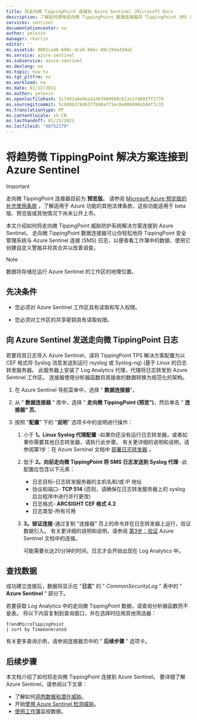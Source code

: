 ```yaml
---
title: 将走向微 TippingPoint 连接到 Azure Sentinel |Microsoft Docs
description: 了解如何使用走向微 TippingPoint 数据连接器将 TippingPoint SMS 日志请求到 Azure Sentinel。 查看工作簿中的 TippingPoint 数据、创建警报并改善调查。
services: sentinel
documentationcenter: na
author: yelevin
manager: rkarlin
editor: ''
ms.assetid: 0001cad6-699c-4ca9-b66c-80c194e439a5
ms.service: azure-sentinel
ms.subservice: azure-sentinel
ms.devlang: na
ms.topic: how-to
ms.tgt_pltfrm: na
ms.workload: na
ms.date: 01/12/2021
ms.author: yelevin
ms.openlocfilehash: 5c7491a0e0ba2a3bf604988c613e1fd8937f277d
ms.sourcegitcommit: 5cdd0b378d6377b98af71ec8e886098a504f7c33
ms.translationtype: MT
ms.contentlocale: zh-CN
ms.lasthandoff: 01/25/2021
ms.locfileid: "98752170"
---
```

# <a name="connect-your-trend-micro-tippingpoint-solution-to-azure-sentinel"></a>将趋势微 TippingPoint 解决方案连接到 Azure Sentinel

> [!IMPORTANT]
> 走向微 TippingPoint 连接器目前为 **预览版**。 请参阅 [Microsoft Azure 预览版的补充使用条款](https://azure.microsoft.com/support/legal/preview-supplemental-terms/) ，了解适用于 Azure 功能的其他法律条款，这些功能适用于 beta 版、预览版或其他情况下尚未公开上市。

本文介绍如何将走向微 TippingPoint 威胁防护系统解决方案连接到 Azure Sentinel。 走向微 TippingPoint 数据连接器可让你轻松地将 TippingPoint 安全管理系统与 Azure Sentinel 连接 (SMS) 日志，以便查看工作簿中的数据、使用它创建自定义警报并将其合并以改善调查。

> [!NOTE]
> 数据将存储在运行 Azure Sentinel 的工作区的地理位置。

## <a name="prerequisites"></a>先决条件

- 您必须对 Azure Sentinel 工作区具有读取和写入权限。

- 您必须对工作区的共享密钥具有读取权限。

## <a name="send-trend-micro-tippingpoint-logs-to-azure-sentinel"></a>向 Azure Sentinel 发送走向微 TippingPoint 日志

若要将其日志导入 Azure Sentinel，请将 TippingPoint TPS 解决方案配置为以 CEF 格式将 Syslog 消息发送到运行 rsyslog 或 Syslog-ng)  (基于 Linux 的日志转发服务器。 此服务器上安装了 Log Analytics 代理，代理将日志转发到 Azure Sentinel 工作区。 连接器使用分析器函数将其接收的数据转换为规范化的架构。 

1. 在 Azure Sentinel 导航菜单中，选择 " **数据连接器**"。

1. 从 " **数据连接器** " 库中，选择 " **走向微 TippingPoint (预览")**，然后单击 " **连接器" 页**。

1. 按照 "**配置**" 下的 "**说明**" 选项卡中的说明进行操作：

    1. 小于 **1。Linux Syslog 代理配置** -如果你还没有运行日志转发器，或者如果你需要其他日志转发器，请执行此步骤。 有关更详细的说明和说明，请参阅第1步：在 Azure Sentinel 文档中 [部署日志转发器](connect-cef-agent.md) 。

    1. 低于 **2。向前走向微 TippingPoint 将 SMS 日志发送到 Syslog 代理** -此配置应包含以下元素：
        - 日志目标–日志转发服务器的主机名和/或 IP 地址
        - 协议和端口– **TCP 514** (否则，请确保在日志转发服务器上的 syslog 后台程序中进行并行更改) 
        - 日志格式– **ARCSIGHT CEF 格式 4.2**
        - 日志类型-所有可用

    1. **3。验证连接**-通过复制 "连接器" 页上的命令并在日志转发器上运行，验证数据引入。 有关更详细的说明和说明，请参阅 [第3步：验证](connect-cef-verify.md) Azure Sentinel 文档中的连接。

        可能需要长达20分钟的时间，日志才会开始出现在 Log Analytics 中。

## <a name="find-your-data"></a>查找数据

成功建立连接后，数据将显示在 "**日志**" 的 " *CommonSecurityLog* " 表中的 " **Azure Sentinel** " 部分下。

若要获取 Log Analytics 中的走向微 TippingPoint 数据，请查询分析器函数而不是表。 将以下内容复制到查询窗口，并在选择时应用其他筛选器：

```kusto
TrendMicroTippingPoint
| sort by TimeGenerated
```

有关更多查询示例，请参阅连接器页中的 " **后续步骤** " 选项卡。

## <a name="next-steps"></a>后续步骤

本文档介绍了如何将走向微 TippingPoint 连接到 Azure Sentinel。 要详细了解 Azure Sentinel，请参阅以下文章：

- 了解如何[洞悉数据和潜在威胁](quickstart-get-visibility.md)。
- 开始[使用 Azure Sentinel 检测威胁](tutorial-detect-threats-built-in.md)。
- [使用工作簿](tutorial-monitor-your-data.md)监视数据。
